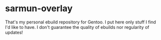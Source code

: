 # sarmun-overlay
That's my personal ebuild repository for Gentoo. I put here only stuff I find I'd like to have. I don't guarantee the quality of ebuilds nor regularity of updates!
